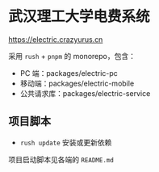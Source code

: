 # 武汉理工大学电费系统

https://electric.crazyurus.cn

采用 `rush` + `pnpm` 的 monorepo，包含：

- PC 端：packages/electric-pc
- 移动端：packages/electric-mobile
- 公共请求库：packages/electric-service

## 项目脚本

- `rush update` 安装或更新依赖

项目启动脚本见各端的 `README.md`
